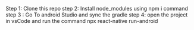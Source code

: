 Step 1: Clone this repo
step 2: Install node_modules using npm i command
step 3 : Go To android Studio and sync the gradle
step 4: open the project in vsCode and run the command npx react-native run-android
